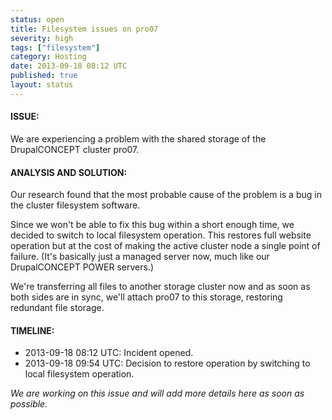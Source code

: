 ```yaml
---
status: open
title: Filesystem issues on pro07
severity: high
tags: ["filesystem"]
category: Hosting
date: 2013-09-18 08:12 UTC
published: true
layout: status
---
```


#### ISSUE:

We are experiencing a problem with the shared storage of the DrupalCONCEPT cluster pro07.


#### ANALYSIS AND SOLUTION:

Our research found that the most probable cause of the problem is a bug in the cluster filesystem software.

Since we won't be able to fix this bug within a short enough time, we decided to switch to local filesystem operation. This restores full website operation but at the cost of making the active cluster node a single point of failure. (It's basically just a managed server now, much like our DrupalCONCEPT POWER servers.)

We're transferring all files to another storage cluster now and as soon as both sides are in sync, we'll attach pro07 to this storage, restoring redundant file storage.


#### TIMELINE:

* 2013-09-18 08:12 UTC: Incident opened.
* 2013-09-18 09:54 UTC: Decision to restore operation by switching to local filesystem operation.

*We are working on this issue and will add more details here as soon as possible.*
